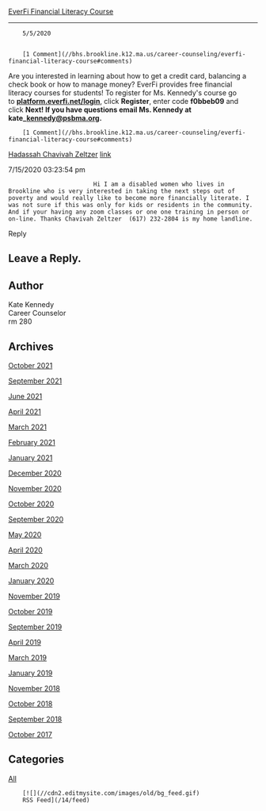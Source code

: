 [EverFi Financial Literacy Course](//bhs.brookline.k12.ma.us/career-counseling/everfi-financial-literacy-course)

			
---------------------------------------------------------------------------------------------------------------------

		5/5/2020
	

		[1 Comment](//bhs.brookline.k12.ma.us/career-counseling/everfi-financial-literacy-course#comments)
	

Are you interested in learning about how to get a credit card, balancing a check book or how to manage money? EverFi provides free financial literacy courses for students! To register for Ms. Kennedy's course go to **[platform.everfi.net/login](https://protect-us.mimecast.com/s/JscqCmZMy6IWKz8KhGsnfm?domain=platform.everfi.net)**, click **Register**, enter code **f0bbeb09** and click **Next! If you have questions email Ms. Kennedy at kate\_kennedy@psbma.org.** 

		[1 Comment](//bhs.brookline.k12.ma.us/career-counseling/everfi-financial-literacy-course#comments)
	

[Hadassah Chavivah Zeltzer](http://Tzedeck.com)
							[link](http://Tzedeck.com)
						

7/15/2020 03:23:54 pm

							Hi I am a disabled women who lives in Brookline who is very interested in taking the next steps out of poverty and would really like to become more financially literate. I was not sure if this was only for kids or residents in the community. And if your having any zoom classes or one one training in person or on-line. Thanks Chavivah Zeltzer  (617) 232-2804 is my home landline.
					

Reply
									

  
  
  

Leave a Reply.
--------------

Author
------

Kate Kennedy  
Career Counselor  
​rm 280

Archives
--------

[October 2021](/career-counseling/archives/10-2021)
		  
[September 2021](/career-counseling/archives/09-2021)
		  
[June 2021](/career-counseling/archives/06-2021)
		  
[April 2021](/career-counseling/archives/04-2021)
		  
[March 2021](/career-counseling/archives/03-2021)
		  
[February 2021](/career-counseling/archives/02-2021)
		  
[January 2021](/career-counseling/archives/01-2021)
		  
[December 2020](/career-counseling/archives/12-2020)
		  
[November 2020](/career-counseling/archives/11-2020)
		  
[October 2020](/career-counseling/archives/10-2020)
		  
[September 2020](/career-counseling/archives/09-2020)
		  
[May 2020](/career-counseling/archives/05-2020)
		  
[April 2020](/career-counseling/archives/04-2020)
		  
[March 2020](/career-counseling/archives/03-2020)
		  
[January 2020](/career-counseling/archives/01-2020)
		  
[November 2019](/career-counseling/archives/11-2019)
		  
[October 2019](/career-counseling/archives/10-2019)
		  
[September 2019](/career-counseling/archives/09-2019)
		  
[April 2019](/career-counseling/archives/04-2019)
		  
[March 2019](/career-counseling/archives/03-2019)
		  
[January 2019](/career-counseling/archives/01-2019)
		  
[November 2018](/career-counseling/archives/11-2018)
		  
[October 2018](/career-counseling/archives/10-2018)
		  
[September 2018](/career-counseling/archives/09-2018)
		  
[October 2017](/career-counseling/archives/10-2017)
		  

Categories
----------

[All](/career-counseling/category/all)
	  

	
		[![](//cdn2.editmysite.com/images/old/bg_feed.gif)
		RSS Feed](/14/feed)